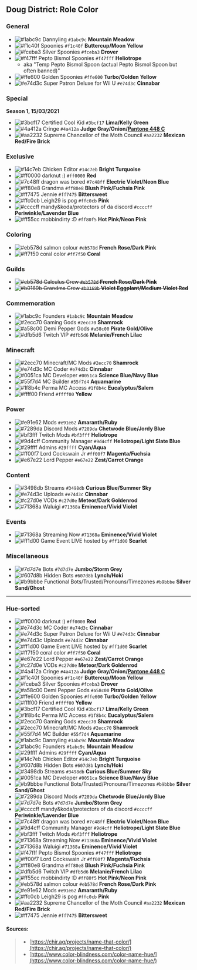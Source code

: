 ## Doug District: Role Color

### General

- ![#1abc9c](https://placehold.it/12/1abc9c/000000?text=+) Dannyling `#1abc9c` **Mountain Meadow**
- ![#f1c40f](https://placehold.it/12/f1c40f/000000?text=+) Spoonies `#f1c40f` **Buttercup/Moon Yellow**
- ![#fceba3](https://placehold.it/12/fceba3/000000?text=+) Silver Spoonies `#fceba3` **Drover**
- ![#f47fff](https://placehold.it/12/f47fff/000000?text=+) Pepto Bismol Spoonies `#f47fff` **Heliotrope**
    - aka "Temp Pepto Bismol Spoon (actual Pepto Bismol Spoon but often banned)"
- ![#ffe600](https://placehold.it/12/ffe600/000000?text=+) Golden Spoonies `#ffe600` **Turbo/Golden Yellow**
- ![#e74d3c](https://placehold.it/12/e74d3c/000000?text=+) Super Patron Deluxe for Wii U `#e74d3c` **Cinnabar**

### Special

**Season 1, 15/03/2021**

- ![#3bcf17](https://placehold.it/12/3bcf17/000000?text=+) Certified Cool Kid `#3bcf17` **Lima/Kelly Green**
- ![#4a412a](https://placehold.it/12/4a412a/000000?text=+) Cringe `#4a412a` **Judge Gray/Onion/[Pantone 448 C](https://en.wikipedia.org/wiki/Pantone_448_C)**
- ![#aa2232](https://placehold.it/12/aa2232/000000?text=+) Supreme Chancellor of the Moth Council `#aa2232` **Mexican Red/Fire Brick**

### Exclusive

- ![#14c7eb](https://placehold.it/12/14c7eb/000000?text=+) Chicken Editor `#14c7eb` **Bright Turquoise**
- ![#ff0000](https://placehold.it/12/ff0000/000000?text=+) darknut :) `#ff0000` **Red**
- ![#7c48ff](https://placehold.it/12/7c48ff/000000?text=+) dragon was bored `#7c48ff` **Electric Violet/Neon Blue**
- ![#ff80e8](https://placehold.it/12/ff80e8/000000?text=+) Grandma `#ff80e8` **Blush Pink/Fuchsia Pink**
- ![#ff7475](https://placehold.it/12/ff7475/000000?text=+) Jennie `#ff7475` **Bittersweet**
- ![#ffc0cb](https://placehold.it/12/ffc0cb/000000?text=+) Leigh29 is pog `#ffc0cb` **Pink**
- ![#ccccff](https://placehold.it/12/ccccff/000000?text=+) mandy&koda/protectors of da discord `#ccccff` **Periwinkle/Lavender Blue**
- ![#ff55cc](https://placehold.it/12/ff55cc/000000?text=+) mobbindirty :D `#ff80f5` **Hot Pink/Neon Pink**

### Coloring

- ![#eb578d](https://placehold.it/12/eb578d/000000?text=+) salmon colour `#eb578d` **French Rose/Dark Pink**
- ![#ff7f50](https://placehold.it/12/ff7f50/000000?text=+) coral color `#ff7f50` **Coral**

### Guilds

- ~~![#eb578d](https://placehold.it/12/eb578d/000000?text=+) Calculus Crew `#eb578d` **French Rose/Dark Pink**~~
- ~~![#b0169b](https://placehold.it/12/b0169b/000000?text=+) Grandma Crew `#b0169b` **Violet Eggplant/Medium Violet Red**~~

### Commemoration

- ![#1abc9c](https://placehold.it/12/1abc9c/000000?text=+) Founders `#1abc9c` **Mountain Meadow**
- ![#2ecc70](https://placehold.it/12/2ecc70/000000?text=+) Gaming Gods `#2ecc70` **Shamrock**
- ![#a58c00](https://placehold.it/12/a58c00/000000?text=+) Demi Pepper Gods `#a58c00` **Pirate Gold/Olive**
- ![#dfb5d6](https://placehold.it/12/dfb5d6/000000?text=+) Twitch VIP `#dfb5d6` **Melanie/French Lilac**

### Minecraft

- ![#2ecc70](https://placehold.it/12/2ecc70/000000?text=+) Minecraft/MC Mods `#2ecc70` **Shamrock**
- ![#e74d3c](https://placehold.it/12/e74d3c/000000?text=+) MC Coder `#e74d3c` **Cinnabar**
- ![#0051ca](https://placehold.it/12/0051ca/000000?text=+) MC Developer `#0051ca` **Science Blue/Navy Blue**
- ![#55f7d4](https://placehold.it/12/55f7d4/000000?text=+) MC Builder `#55f7d4` **Aquamarine**
- ![#1f8b4c](https://placehold.it/12/1f8b4c/000000?text=+) Perma MC Access `#1f8b4c` **Eucalyptus/Salem**
- ![#ffff00](https://placehold.it/12/ffff00/000000?text=+) Friend `#ffff00` **Yellow**

### Power

- ![#e91e62](https://placehold.it/12/e91e62/000000?text=+) Mods `#e91e62` **Amaranth/Ruby**
- ![#7289da](https://placehold.it/12/7289da/000000?text=+) Discord Mods `#7289da` **Chetwode Blue/Jordy Blue**
- ![#bf3fff](https://placehold.it/12/bf3fff/000000?text=+) Twitch Mods `#bf3fff` **Heliotrope**
- ![#9d4cff](https://placehold.it/12/9d4cff/000000?text=+) Community Manager `#9d4cff` **Heliotrope/Light Slate Blue**
- ![#29ffff](https://placehold.it/12/29ffff/000000?text=+) Admins `#29ffff` **Cyan/Aqua**
- ![#ff00f7](https://placehold.it/12/ff00f7/000000?text=+) Lord Cockswain Jr `#ff00f7` **Magenta/Fuchsia**
- ![#e67e22](https://placehold.it/12/e67e22/000000?text=+) Lord Pepper `#e67e22` **Zest/Carrot Orange**

### Content

- ![#3498db](https://placehold.it/12/3498db/000000?text=+) Streams `#3498db` **Curious Blue/Summer Sky**
- ![#e74d3c](https://placehold.it/12/e74d3c/000000?text=+) Uploads `#e74d3c` **Cinnabar**
- ![#c27d0e](https://placehold.it/12/c27d0e/000000?text=+) VODs `#c27d0e` **Meteor/Dark Goldenrod**
- ![#71368a](https://placehold.it/12/71368a/000000?text=+) Waluigi `#71368a` **Eminence/Vivid Violet**

### Events

- ![#71368a](https://placehold.it/12/71368a/000000?text=+) Streaming Now `#71368a` **Eminence/Vivid Violet**
- ![#ff1d00](https://placehold.it/12/ff1d00/000000?text=+) Game Event LIVE hosted by `#ff1d00` **Scarlet**

### Miscellaneous

- ![#7d7d7e](https://placehold.it/12/7d7d7e/000000?text=+) Bots `#7d7d7e` **Jumbo/Storm Grey**
- ![#607d8b](https://placehold.it/12/607d8b/000000?text=+) Hidden Bots `#607d8b` **Lynch/Hoki**
- ![#b9bbbe](https://placehold.it/12/b9bbbe/000000?text=+) Functional Bots/Trusted/Pronouns/Timezones `#b9bbbe` **Silver Sand/Ghost**

---

### Hue-sorted

- ![#ff0000](https://placehold.it/12/ff0000/000000?text=+) darknut :) `#ff0000` **Red**
- ![#e74d3c](https://placehold.it/12/e74d3c/000000?text=+) MC Coder `#e74d3c` **Cinnabar**
- ![#e74d3c](https://placehold.it/12/e74d3c/000000?text=+) Super Patron Deluxe for Wii U `#e74d3c` **Cinnabar**
- ![#e74d3c](https://placehold.it/12/e74d3c/000000?text=+) Uploads `#e74d3c` **Cinnabar**
- ![#ff1d00](https://placehold.it/12/ff1d00/000000?text=+) Game Event LIVE hosted by `#ff1d00` **Scarlet**
- ![#ff7f50](https://placehold.it/12/ff7f50/000000?text=+) coral color `#ff7f50` **Coral**
- ![#e67e22](https://placehold.it/12/e67e22/000000?text=+) Lord Pepper `#e67e22` **Zest/Carrot Orange**
- ![#c27d0e](https://placehold.it/12/c27d0e/000000?text=+) VODs `#c27d0e` **Meteor/Dark Goldenrod**
- ![#4a412a](https://placehold.it/12/4a412a/000000?text=+) Cringe `#4a412a` **Judge Gray/Onion/[Pantone 448 C](https://en.wikipedia.org/wiki/Pantone_448_C)**
- ![#f1c40f](https://placehold.it/12/f1c40f/000000?text=+) Spoonies `#f1c40f` **Buttercup/Moon Yellow**
- ![#fceba3](https://placehold.it/12/fceba3/000000?text=+) Silver Spoonies `#fceba3` **Drover**
- ![#a58c00](https://placehold.it/12/a58c00/000000?text=+) Demi Pepper Gods `#a58c00` **Pirate Gold/Olive**
- ![#ffe600](https://placehold.it/12/ffe600/000000?text=+) Golden Spoonies `#ffe600` **Turbo/Golden Yellow**
- ![#ffff00](https://placehold.it/12/ffff00/000000?text=+) Friend `#ffff00` **Yellow**
- ![#3bcf17](https://placehold.it/12/3bcf17/000000?text=+) Certified Cool Kid `#3bcf17` **Lima/Kelly Green**
- ![#1f8b4c](https://placehold.it/12/1f8b4c/000000?text=+) Perma MC Access `#1f8b4c` **Eucalyptus/Salem**
- ![#2ecc70](https://placehold.it/12/2ecc70/000000?text=+) Gaming Gods `#2ecc70` **Shamrock**
- ![#2ecc70](https://placehold.it/12/2ecc70/000000?text=+) Minecraft/MC Mods `#2ecc70` **Shamrock**
- ![#55f7d4](https://placehold.it/12/55f7d4/000000?text=+) MC Builder `#55f7d4` **Aquamarine**
- ![#1abc9c](https://placehold.it/12/1abc9c/000000?text=+) Dannyling `#1abc9c` **Mountain Meadow**
- ![#1abc9c](https://placehold.it/12/1abc9c/000000?text=+) Founders `#1abc9c` **Mountain Meadow**
- ![#29ffff](https://placehold.it/12/29ffff/000000?text=+) Admins `#29ffff` **Cyan/Aqua**
- ![#14c7eb](https://placehold.it/12/14c7eb/000000?text=+) Chicken Editor `#14c7eb` **Bright Turquoise**
- ![#607d8b](https://placehold.it/12/607d8b/000000?text=+) Hidden Bots `#607d8b` **Lynch/Hoki**
- ![#3498db](https://placehold.it/12/3498db/000000?text=+) Streams `#3498db` **Curious Blue/Summer Sky**
- ![#0051ca](https://placehold.it/12/0051ca/000000?text=+) MC Developer `#0051ca` **Science Blue/Navy Blue**
- ![#b9bbbe](https://placehold.it/12/b9bbbe/000000?text=+) Functional Bots/Trusted/Pronouns/Timezones `#b9bbbe` **Silver Sand/Ghost**
- ![#7289da](https://placehold.it/12/7289da/000000?text=+) Discord Mods `#7289da` **Chetwode Blue/Jordy Blue**
- ![#7d7d7e](https://placehold.it/12/7d7d7e/000000?text=+) Bots `#7d7d7e` **Jumbo/Storm Grey**
- ![#ccccff](https://placehold.it/12/ccccff/000000?text=+) mandy&koda/protectors of da discord `#ccccff` **Periwinkle/Lavender Blue**
- ![#7c48ff](https://placehold.it/12/7c48ff/000000?text=+) dragon was bored `#7c48ff` **Electric Violet/Neon Blue**
- ![#9d4cff](https://placehold.it/12/9d4cff/000000?text=+) Community Manager `#9d4cff` **Heliotrope/Light Slate Blue**
- ![#bf3fff](https://placehold.it/12/bf3fff/000000?text=+) Twitch Mods `#bf3fff` **Heliotrope**
- ![#71368a](https://placehold.it/12/71368a/000000?text=+) Streaming Now `#71368a` **Eminence/Vivid Violet**
- ![#71368a](https://placehold.it/12/71368a/000000?text=+) Waluigi `#71368a` **Eminence/Vivid Violet**
- ![#f47fff](https://placehold.it/12/f47fff/000000?text=+) Pepto Bismol Spoonies `#f47fff` **Heliotrope**
- ![#ff00f7](https://placehold.it/12/ff00f7/000000?text=+) Lord Cockswain Jr `#ff00f7` **Magenta/Fuchsia**
- ![#ff80e8](https://placehold.it/12/ff80e8/000000?text=+) Grandma `#ff80e8` **Blush Pink/Fuchsia Pink**
- ![#dfb5d6](https://placehold.it/12/dfb5d6/000000?text=+) Twitch VIP `#dfb5d6` **Melanie/French Lilac**
- ![#ff55cc](https://placehold.it/12/ff55cc/000000?text=+) mobbindirty :D `#ff80f5` **Hot Pink/Neon Pink**
- ![#eb578d](https://placehold.it/12/eb578d/000000?text=+) salmon colour `#eb578d` **French Rose/Dark Pink**
- ![#e91e62](https://placehold.it/12/e91e62/000000?text=+) Mods `#e91e62` **Amaranth/Ruby**
- ![#ffc0cb](https://placehold.it/12/ffc0cb/000000?text=+) Leigh29 is pog `#ffc0cb` **Pink**
- ![#aa2232](https://placehold.it/12/aa2232/000000?text=+) Supreme Chancellor of the Moth Council `#aa2232` **Mexican Red/Fire Brick**
- ![#ff7475](https://placehold.it/12/ff7475/000000?text=+) Jennie `#ff7475` **Bittersweet**

#### Sources:

> - [https://chir.ag/projects/name-that-color/](https://chir.ag/projects/name-that-color/)
> - [https://www.color-blindness.com/color-name-hue/](https://www.color-blindness.com/color-name-hue/)
